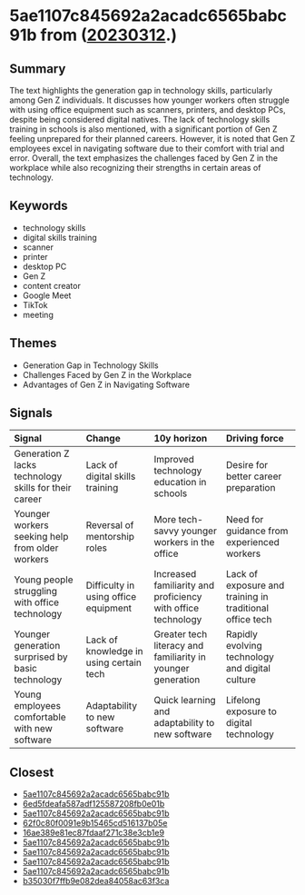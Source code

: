 # 5ae1107c845692a2acadc6565babc91b from ([20230312](https://kghosh.substack.com/p/20230312).)

## Summary

The text highlights the generation gap in technology skills, particularly among Gen Z individuals. It discusses how younger workers often struggle with using office equipment such as scanners, printers, and desktop PCs, despite being considered digital natives. The lack of technology skills training in schools is also mentioned, with a significant portion of Gen Z feeling unprepared for their planned careers. However, it is noted that Gen Z employees excel in navigating software due to their comfort with trial and error. Overall, the text emphasizes the challenges faced by Gen Z in the workplace while also recognizing their strengths in certain areas of technology.

## Keywords

* technology skills
* digital skills training
* scanner
* printer
* desktop PC
* Gen Z
* content creator
* Google Meet
* TikTok
* meeting

## Themes

* Generation Gap in Technology Skills
* Challenges Faced by Gen Z in the Workplace
* Advantages of Gen Z in Navigating Software

## Signals

| Signal                                                | Change                                  | 10y horizon                                                  | Driving force                                            |
|:------------------------------------------------------|:----------------------------------------|:-------------------------------------------------------------|:---------------------------------------------------------|
| Generation Z lacks technology skills for their career | Lack of digital skills training         | Improved technology education in schools                     | Desire for better career preparation                     |
| Younger workers seeking help from older workers       | Reversal of mentorship roles            | More tech-savvy younger workers in the office                | Need for guidance from experienced workers               |
| Young people struggling with office technology        | Difficulty in using office equipment    | Increased familiarity and proficiency with office technology | Lack of exposure and training in traditional office tech |
| Younger generation surprised by basic technology      | Lack of knowledge in using certain tech | Greater tech literacy and familiarity in younger generation  | Rapidly evolving technology and digital culture          |
| Young employees comfortable with new software         | Adaptability to new software            | Quick learning and adaptability to new software              | Lifelong exposure to digital technology                  |

## Closest

* [5ae1107c845692a2acadc6565babc91b](5ae1107c845692a2acadc6565babc91b)
* [6ed5fdeafa587adf125587208fb0e01b](6ed5fdeafa587adf125587208fb0e01b)
* [5ae1107c845692a2acadc6565babc91b](5ae1107c845692a2acadc6565babc91b)
* [62f0c80f0091e9b15465cd516137b05e](62f0c80f0091e9b15465cd516137b05e)
* [16ae389e81ec87fdaaf271c38e3cb1e9](16ae389e81ec87fdaaf271c38e3cb1e9)
* [5ae1107c845692a2acadc6565babc91b](5ae1107c845692a2acadc6565babc91b)
* [5ae1107c845692a2acadc6565babc91b](5ae1107c845692a2acadc6565babc91b)
* [5ae1107c845692a2acadc6565babc91b](5ae1107c845692a2acadc6565babc91b)
* [5ae1107c845692a2acadc6565babc91b](5ae1107c845692a2acadc6565babc91b)
* [b35030f7ffb9e082dea84058ac63f3ca](b35030f7ffb9e082dea84058ac63f3ca)